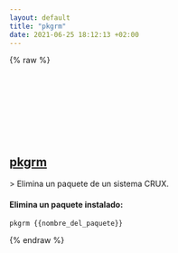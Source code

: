 ```yaml
---
layout: default
title: "pkgrm"
date: 2021-06-25 18:12:13 +02:00
---
```

{% raw %}
<h2 id="pkgrm">
  <a href="/es/linux/pkgrm.html">pkgrm</a> <a href="#pkgrm"><svg class="icon">
    <use href="/assets/images/unicode_sprite.svg#link" />
  </svg></a>
</h2>
> Elimina un paquete de un sistema CRUX.

#### Elimina un paquete instalado:
```shell
pkgrm {{nombre_del_paquete}}
```
{% endraw %}